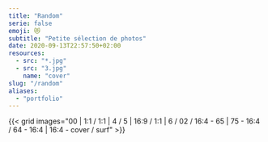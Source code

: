 ```yaml
---
title: "Random"
serie: false
emoji: 😻
subtitle: "Petite sélection de photos"
date: 2020-09-13T22:57:50+02:00
resources:
  - src: "*.jpg"
  - src: "3.jpg"
    name: "cover"
slug: "/random"
aliases:
  - "portfolio"
---
```


{{< grid images="00 | 1:1 / 1:1  | 4 / 5 | 16:9 / 1:1 | 6 / 02  / 16:4 - 65 | 75 - 16:4 / 64 - 16:4 | 16:4 - cover / surf" >}}
